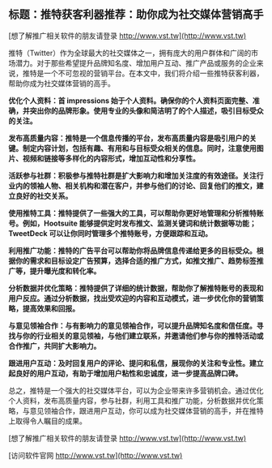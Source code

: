 ## **标题：推特获客利器推荐：助你成为社交媒体营销高手**

[想了解推广相关软件的朋友请登录 http://www.vst.tw](http://www.vst.tw)

推特（Twitter）作为全球最大的社交媒体之一，拥有庞大的用户群体和广阔的市场潜力。对于那些希望提升品牌知名度、增加用户互动、推广产品或服务的企业来说，推特是一个不可忽视的营销平台。在本文中，我们将介绍一些推特获客利器，帮助你成为社交媒体营销的高手。

**优化个人资料：首 impressions 始于个人资料。确保你的个人资料页面完整、准确，并突出你的品牌形象。使用专业的头像和简洁明了的个人描述，吸引目标受众的关注。**

**发布高质量内容：推特是一个信息传播的平台，发布高质量内容是吸引用户的关键。制定内容计划，包括有趣、有用和与目标受众相关的信息。同时，注意使用图片、视频和链接等多样化的内容形式，增加互动性和分享性。**

**活跃参与社群：积极参与推特社群是扩大影响力和增加关注度的有效途径。关注行业内的领袖人物、相关机构和潜在客户，并参与他们的讨论、回复他们的推文，建立良好的社交关系。**

**使用推特工具：推特提供了一些强大的工具，可以帮助你更好地管理和分析推特账号。例如，Hootsuite 能够提供定时发布推文、监测关键词和统计数据等功能；TweetDeck 可以让你同时管理多个推特账号，方便跟踪和互动。**

**利用推广功能：推特的广告平台可以帮助你将品牌信息传递给更多的目标受众。根据你的需求和目标设定广告预算，选择合适的推广方式，如推文推广、趋势标签推广等，提升曝光度和转化率。**

**分析数据并优化策略：推特提供了详细的统计数据，帮助你了解推特账号的表现和用户反应。通过分析数据，找出受欢迎的内容和互动模式，进一步优化你的营销策略，提高效果和回报。**

**与意见领袖合作：与有影响力的意见领袖合作，可以提升品牌知名度和信任度。寻找与你的行业相关的意见领袖，与他们建立联系，并邀请他们参与你的推特活动或合作推广，共同扩大影响力。**

**跟进用户互动：及时回复用户的评论、提问和私信，展现你的关注和专业性。建立起良好的用户互动，有助于增加用户粘性和忠诚度，进一步提高品牌口碑。**

总之，推特是一个强大的社交媒体平台，可以为企业带来许多营销机会。通过优化个人资料，发布高质量内容，参与社群，利用工具和推广功能，分析数据并优化策略，与意见领袖合作，跟进用户互动，你可以成为社交媒体营销的高手，并在推特上取得令人瞩目的成果。

[想了解推广相关软件的朋友请登录 http://www.vst.tw](http://www.vst.tw)


[访问软件官网 http://www.vst.tw](http://www.vst.tw)
